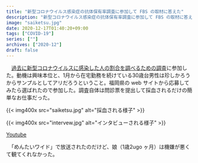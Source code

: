 ```yaml
---
title: "新型コロナウイルス感染症の抗体保有率調査に参加して FBS の取材に答えた"
description: "新型コロナウイルス感染症の抗体保有率調査に参加して FBS の取材に答えた"
image: "saiketsu.jpg"
date: 2020-12-17T01:40:20+09:00
tags: ["COVID-19"]
series: [""]
archives: ["2020-12"]
draft: false
---
```


　[過去に新型コロナウイルスに感染した人の割合を調べるための調査](https://www.pref.fukuoka.lg.jp/press-release/press-release-corona-koutai.html)に参加した。動機は興味本位と、1月から在宅勤務を続けている30歳台男性は珍しかろうからサンプルとしてアリだろうということ。福岡県の web サイトから応募してみたら選ばれたので参加した。調査自体は問診票を提出して採血されるだけの簡単なお仕事だった。

{{< img400x src="saiketsu.jpg" alt="採血される様子" >}}

{{< img400x src="intervew.jpg" alt="インタビューされる様子" >}}

[Youtube](https://www.youtube.com/watch?v=lNzPb85YRmQ)

　「めんたいワイド」で放送されたのだけど、娘（1歳2ugo ヶ月）は機嫌が悪くて観てくれなかった。